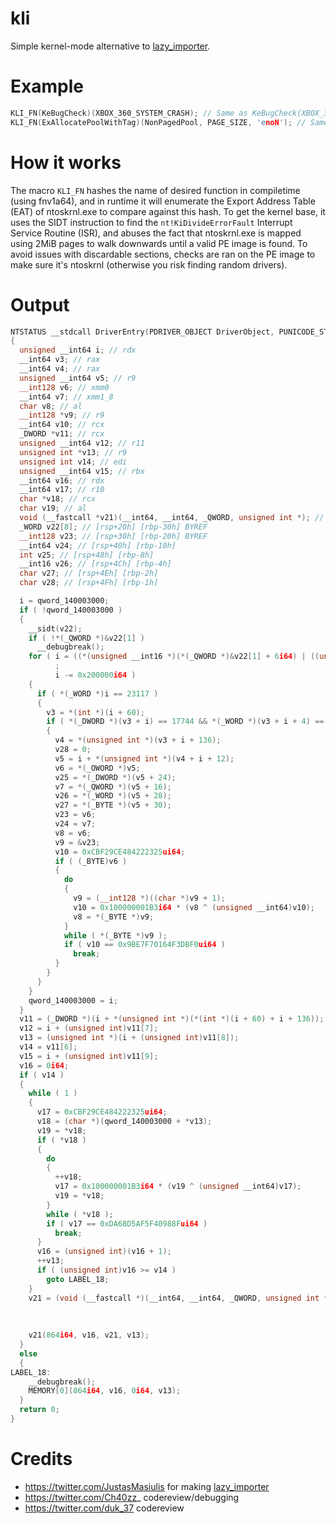 # kli

Simple kernel-mode alternative to [lazy_importer](https://github.com/JustasMasiulis/lazy_importer).

# Example

```cpp
KLI_FN(KeBugCheck)(XBOX_360_SYSTEM_CRASH); // Same as KeBugCheck(XBOX_360_SYSTEM_CRASH);
KLI_FN(ExAllocatePoolWithTag)(NonPagedPool, PAGE_SIZE, 'enoN'); // Same as ExAllocatePoolWithTag(NonPagedPool, PAGE_SIZE, 'enoN');
```

# How it works
The macro ``KLI_FN`` hashes the name of desired function in compiletime (using fnv1a64), and in runtime it will enumerate the Export Address Table (EAT) of ntoskrnl.exe to compare against this hash.
To get the kernel base, it uses the SIDT instruction to find the ``nt!KiDivideErrorFault`` Interrupt Service Routine (ISR), and abuses the fact that ntoskrnl.exe is mapped using 2MiB pages to walk downwards until
a valid PE image is found. To avoid issues with discardable sections, checks are ran on the PE image to make sure it's ntoskrnl (otherwise you risk finding random drivers).

# Output

```cpp
NTSTATUS __stdcall DriverEntry(PDRIVER_OBJECT DriverObject, PUNICODE_STRING RegistryPath)
{
  unsigned __int64 i; // rdx
  __int64 v3; // rax
  __int64 v4; // rax
  unsigned __int64 v5; // r9
  __int128 v6; // xmm0
  __int64 v7; // xmm1_8
  char v8; // al
  __int128 *v9; // r9
  __int64 v10; // rcx
  _DWORD *v11; // rcx
  unsigned __int64 v12; // r11
  unsigned int *v13; // r9
  unsigned int v14; // edi
  unsigned __int64 v15; // rbx
  __int64 v16; // rdx
  __int64 v17; // r10
  char *v18; // rcx
  char v19; // al
  void (__fastcall *v21)(__int64, __int64, _QWORD, unsigned int *); // r8
  _WORD v22[8]; // [rsp+20h] [rbp-30h] BYREF
  __int128 v23; // [rsp+30h] [rbp-20h] BYREF
  __int64 v24; // [rsp+40h] [rbp-10h]
  int v25; // [rsp+48h] [rbp-8h]
  __int16 v26; // [rsp+4Ch] [rbp-4h]
  char v27; // [rsp+4Eh] [rbp-2h]
  char v28; // [rsp+4Fh] [rbp-1h]

  i = qword_140003000;
  if ( !qword_140003000 )
  {
    __sidt(v22);
    if ( !*(_QWORD *)&v22[1] )
      __debugbreak();
    for ( i = ((*(unsigned __int16 *)(*(_QWORD *)&v22[1] + 6i64) | ((unsigned __int64)*(unsigned int *)(*(_QWORD *)&v22[1] + 8i64) << 16)) & 0xFFFFFFFFFFFFFFE0ui64) << 16;
          ;
          i -= 0x200000i64 )
    {
      if ( *(_WORD *)i == 23117 )
      {
        v3 = *(int *)(i + 60);
        if ( *(_DWORD *)(v3 + i) == 17744 && *(_WORD *)(v3 + i + 4) == 0x8664 )
        {
          v4 = *(unsigned int *)(v3 + i + 136);
          v28 = 0;
          v5 = i + *(unsigned int *)(v4 + i + 12);
          v6 = *(_OWORD *)v5;
          v25 = *(_DWORD *)(v5 + 24);
          v7 = *(_QWORD *)(v5 + 16);
          v26 = *(_WORD *)(v5 + 28);
          v27 = *(_BYTE *)(v5 + 30);
          v23 = v6;
          v24 = v7;
          v8 = v6;
          v9 = &v23;
          v10 = 0xCBF29CE484222325ui64;
          if ( (_BYTE)v6 )
          {
            do
            {
              v9 = (__int128 *)((char *)v9 + 1);
              v10 = 0x100000001B3i64 * (v8 ^ (unsigned __int64)v10);
              v8 = *(_BYTE *)v9;
            }
            while ( *(_BYTE *)v9 );
            if ( v10 == 0x9BE7F70164F3DBF0ui64 )
              break;
          }
        }
      }
    }
    qword_140003000 = i;
  }
  v11 = (_DWORD *)(i + *(unsigned int *)(*(int *)(i + 60) + i + 136));
  v12 = i + (unsigned int)v11[7];
  v13 = (unsigned int *)(i + (unsigned int)v11[8]);
  v14 = v11[6];
  v15 = i + (unsigned int)v11[9];
  v16 = 0i64;
  if ( v14 )
  {
    while ( 1 )
    {
      v17 = 0xCBF29CE484222325ui64;
      v18 = (char *)(qword_140003000 + *v13);
      v19 = *v18;
      if ( *v18 )
      {
        do
        {
          ++v18;
          v17 = 0x100000001B3i64 * (v19 ^ (unsigned __int64)v17);
          v19 = *v18;
        }
        while ( *v18 );
        if ( v17 == 0xDA68D5AF5F40988Fui64 )
          break;
      }
      v16 = (unsigned int)(v16 + 1);
      ++v13;
      if ( (unsigned int)v16 >= v14 )
        goto LABEL_18;
    }
    v21 = (void (__fastcall *)(__int64, __int64, _QWORD, unsigned int *))(qword_140003000
                                                                        + *(unsigned int *)(v12
                                                                                          + 4i64
                                                                                          * *(unsigned __int16 *)(v15 + 2i64 * (unsigned int)v16)));
    v21(864i64, v16, v21, v13);
  }
  else
  {
LABEL_18:
    __debugbreak();
    MEMORY[0](864i64, v16, 0i64, v13);
  }
  return 0;
}
```

# Credits
- https://twitter.com/JustasMasiulis for making [lazy_importer](https://github.com/JustasMasiulis/lazy_importer)
- https://twitter.com/Ch40zz_ codereview/debugging
- https://twitter.com/duk_37 codereview
